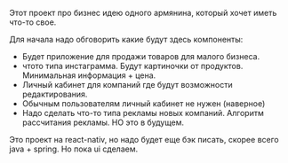 Этот проект про бизнес идею одного армянина, который хочет иметь что-то свое.

Для начала надо обговорить какие будут здесь компоненты:
- Будет приложение для продажи товаров для малого бизнеса.
- чтото типа инстаграмма. Будут картиночки от продуктов. Минимальная информация + цена.
- Личный кабинет для компаний где будут возможности редактирования. 
- Обычным пользователям личный кабинет не нужен (наверное)
- Надо сделать что-то типа рекламы новых компаний. Алгоритм рассчитания рекламы. НО это в будущем.

Это проект на react-nativ, но надо будет еще бэк писать, скорее всего java + spring. Но пока ui сделаем.